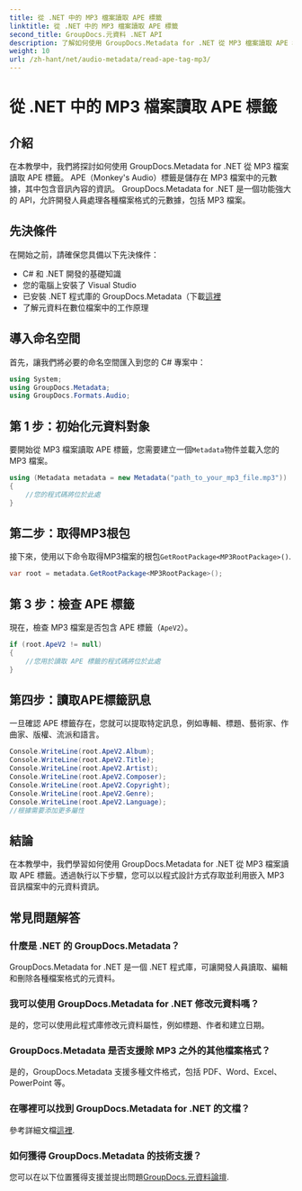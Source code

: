 ```yaml
---
title: 從 .NET 中的 MP3 檔案讀取 APE 標籤
linktitle: 從 .NET 中的 MP3 檔案讀取 APE 標籤
second_title: GroupDocs.元資料 .NET API
description: 了解如何使用 GroupDocs.Metadata for .NET 從 MP3 檔案讀取 APE 標籤。透過逐步指導探索 C# 中的元資料提取。
weight: 10
url: /zh-hant/net/audio-metadata/read-ape-tag-mp3/
---
```


# 從 .NET 中的 MP3 檔案讀取 APE 標籤

## 介紹
在本教學中，我們將探討如何使用 GroupDocs.Metadata for .NET 從 MP3 檔案讀取 APE 標籤。 APE（Monkey's Audio）標籤是儲存在 MP3 檔案中的元數據，其中包含音訊內容的資訊。 GroupDocs.Metadata for .NET 是一個功能強大的 API，允許開發人員處理各種檔案格式的元數據，包括 MP3 檔案。
## 先決條件
在開始之前，請確保您具備以下先決條件：
- C# 和 .NET 開發的基礎知識
- 您的電腦上安裝了 Visual Studio
- 已安裝 .NET 程式庫的 GroupDocs.Metadata（下載[這裡](https://releases.groupdocs.com/metadata/net/）)
- 了解元資料在數位檔案中的工作原理

## 導入命名空間
首先，讓我們將必要的命名空間匯入到您的 C# 專案中：
```csharp
using System;
using GroupDocs.Metadata;
using GroupDocs.Formats.Audio;
```
## 第 1 步：初始化元資料對象
要開始從 MP3 檔案讀取 APE 標籤，您需要建立一個`Metadata`物件並載入您的 MP3 檔案。
```csharp
using (Metadata metadata = new Metadata("path_to_your_mp3_file.mp3"))
{
    //您的程式碼將位於此處
}
```
## 第二步：取得MP3根包
接下來，使用以下命令取得MP3檔案的根包`GetRootPackage<MP3RootPackage>()`.
```csharp
var root = metadata.GetRootPackage<MP3RootPackage>();
```
## 第 3 步：檢查 APE 標籤
現在，檢查 MP3 檔案是否包含 APE 標籤（`ApeV2`）。
```csharp
if (root.ApeV2 != null)
{
    //您用於讀取 APE 標籤的程式碼將位於此處
}
```
## 第四步：讀取APE標籤訊息
一旦確認 APE 標籤存在，您就可以提取特定訊息，例如專輯、標題、藝術家、作曲家、版權、流派和語言。
```csharp
Console.WriteLine(root.ApeV2.Album);
Console.WriteLine(root.ApeV2.Title);
Console.WriteLine(root.ApeV2.Artist);
Console.WriteLine(root.ApeV2.Composer);
Console.WriteLine(root.ApeV2.Copyright);
Console.WriteLine(root.ApeV2.Genre);
Console.WriteLine(root.ApeV2.Language);
//根據需要添加更多屬性
```

## 結論
在本教學中，我們學習如何使用 GroupDocs.Metadata for .NET 從 MP3 檔案讀取 APE 標籤。透過執行以下步驟，您可以以程式設計方式存取並利用嵌入 MP3 音訊檔案中的元資料資訊。

## 常見問題解答
### 什麼是 .NET 的 GroupDocs.Metadata？
GroupDocs.Metadata for .NET 是一個 .NET 程式庫，可讓開發人員讀取、編輯和刪除各種檔案格式的元資料。
### 我可以使用 GroupDocs.Metadata for .NET 修改元資料嗎？
是的，您可以使用此程式庫修改元資料屬性，例如標題、作者和建立日期。
### GroupDocs.Metadata 是否支援除 MP3 之外的其他檔案格式？
是的，GroupDocs.Metadata 支援多種文件格式，包括 PDF、Word、Excel、PowerPoint 等。
### 在哪裡可以找到 GroupDocs.Metadata for .NET 的文檔？
參考詳細文檔[這裡](https://tutorials.groupdocs.com/metadata/net/).
### 如何獲得 GroupDocs.Metadata 的技術支援？
您可以在以下位置獲得支援並提出問題[GroupDocs.元資料論壇](https://forum.groupdocs.com/c/metadata/14).